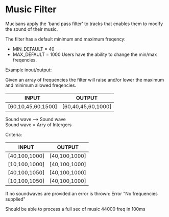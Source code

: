 Music Filter
===================

Mucisans apply the 'band pass filter' to tracks that enables them to modify the sound of their music.

The filter has a default minimum and maximum freqency:
- MIN_DEFAULT = 40 
- MAX_DEFAULT = 1000 
Users have the ability to change the min/max freqencies.

Example inout/output:  

Given an array of frequencies the filter will raise and/or lower the maximum and minimum allowed freqencies.

INPUT               | OUTPUT
--------------------|-----------------
[60,10,45,60,1500]	| [60,40,45,60,1000]

Sound wave --> Sound wave  
Sound wave = Arry of Intergers 

Criteria:

INPUT           | OUTPUT
----------------|----------------
[40,100,1000]	  | [40,100,1000] 
[10,100,1000]	  | [40,100,1000] 
[40,100,1050]	  | [40,100,1000] 
[10,100,1050]	  | [40,100,1000] 

If no soundwaves are provided an error is thrown: Error "No frequencies supplied"

Should be able to process a full sec of music
44000 freq in 100ms
